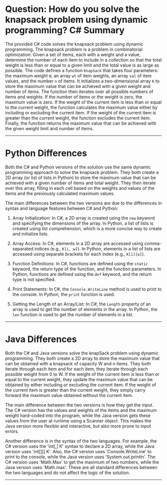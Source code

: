 # Question: How do you solve the knapsack problem using dynamic programming? C# Summary

The provided C# code solves the knapsack problem using dynamic programming. The knapsack problem is a problem in combinatorial optimization: Given a set of items, each with a weight and a value, determine the number of each item to include in a collection so that the total weight is less than or equal to a given limit and the total value is as large as possible. The code defines a function `KnapSack` that takes four parameters: the maximum weight `W`, an array `wt` of item weights, an array `val` of item values, and the number `n` of items. It initializes a two-dimensional array `K` to store the maximum value that can be achieved with a given weight and number of items. The function then iterates over all possible numbers of items and weights. If the number of items or the weight is zero, the maximum value is zero. If the weight of the current item is less than or equal to the current weight, the function calculates the maximum value either by including or excluding the current item. If the weight of the current item is greater than the current weight, the function excludes the current item. Finally, the function returns the maximum value that can be achieved with the given weight limit and number of items.

---

# Python Differences

Both the C# and Python versions of the solution use the same dynamic programming approach to solve the knapsack problem. They both create a 2D array (or list of lists in Python) to store the maximum value that can be achieved with a given number of items and total weight. They then iterate over this array, filling in each cell based on the weights and values of the items and the previously calculated maximum values.

The main differences between the two versions are due to the differences in syntax and language features between C# and Python:

1. Array Initialization: In C#, a 2D array is created using the `new` keyword and specifying the dimensions of the array. In Python, a list of lists is created using list comprehension, which is a more concise way to create and initialize lists.

2. Array Access: In C#, elements in a 2D array are accessed using comma-separated indices (e.g., `K[i, w]`). In Python, elements in a list of lists are accessed using separate brackets for each index (e.g., `K[i][w]`).

3. Function Definitions: In C#, functions are defined using the `static` keyword, the return type of the function, and the function parameters. In Python, functions are defined using the `def` keyword, and the return type is not specified.

4. Print Statements: In C#, the `Console.WriteLine` method is used to print to the console. In Python, the `print` function is used.

5. Getting the Length of an Array/List: In C#, the `Length` property of an array is used to get the number of elements in the array. In Python, the `len` function is used to get the number of elements in a list.

---

# Java Differences

Both the C# and Java versions solve the knapSack problem using dynamic programming. They both create a 2D array to store the maximum value that can be obtained with a knapsack of capacity W and n items. They both iterate through each item and for each item, they iterate through each possible weight from 0 to W. If the weight of the current item is less than or equal to the current weight, they update the maximum value that can be obtained by either including or excluding the current item. If the weight of the current item is greater than the current weight, they simply carry forward the maximum value obtained without the current item.

The main difference between the two versions is how they get the input. The C# version has the values and weights of the items and the maximum weight hard-coded into the program, while the Java version gets these values from the user at runtime using a Scanner object. This makes the Java version more flexible and interactive, but also more prone to input errors.

Another difference is in the syntax of the two languages. For example, the C# version uses the 'int[,] K' syntax to declare a 2D array, while the Java version uses 'int[][] K'. Also, the C# version uses 'Console.WriteLine' to print to the console, while the Java version uses 'System.out.println'. The C# version uses 'Math.Max' to get the maximum of two numbers, while the Java version uses 'Math.max'. These are all standard differences between the two languages and do not affect the logic of the solution.

---
